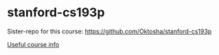 # stanford-cs193p

Sister-repo for this course:
https://github.com/Oktosha/stanford-cs193p

[Useful course info](https://github.com/ApolloZhu/Developing-iOS-11-Apps-with-Swift/blob/master/tools/update/download.md)

